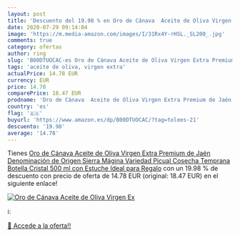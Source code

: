 ```yaml
---
layout: post
title: 'Descuento del 19.98 % en Oro de Cánava  Aceite de Oliva Virgen Ex'
date: 2020-07-29 09:14:04
image: 'https://m.media-amazon.com/images/I/31Rx4Y-rHSL._SL200_.jpg'
comments: true
category: ofertas
author: ring
slug: 'B00DTUOCAC-es Oro de Cánava Aceite de Oliva Virgen Extra Premium de Jaén...'
tags: 'aceite de oliva, virgen extra'
actualPrice: 14.78 EUR
currency: EUR
price: 14.78
comparePrice: 18.47 EUR
prodname: 'Oro de Cánava  Aceite de Oliva Virgen Extra Premium de Jaén  Denominación de Origen Sierra Mágina  Variedad Picual  Cosecha Temprana  Botella Cristal 500 ml con Estuche  Ideal para Regalo'
country: 'es'
flag: '🇪🇸'
buyurl: 'https://www.amazon.es/dp/B00DTUOCAC/?tag=tolees-21'
descuento: '19.98'
average: '14.78'
---
```


Tienes [Oro de Cánava  Aceite de Oliva Virgen Extra Premium de Jaén  Denominación de Origen Sierra Mágina  Variedad Picual  Cosecha Temprana  Botella Cristal 500 ml con Estuche  Ideal para Regalo](https://www.amazon.es/dp/B00DTUOCAC/?tag=tolees-21) con un 19.98 % de descuento con precio de oferta de 14.78 EUR (original: 18.47 EUR) en el siguiente enlace!

[![Oro de Cánava  Aceite de Oliva Virgen Ex](https://m.media-amazon.com/images/I/31Rx4Y-rHSL._SL200_.jpg)](https://www.amazon.es/dp/B00DTUOCAC/?tag=tolees-21)

ℹ️:


[🛒 Accede a la oferta!!](https://www.amazon.es/dp/B00DTUOCAC/?tag=tolees-21)
